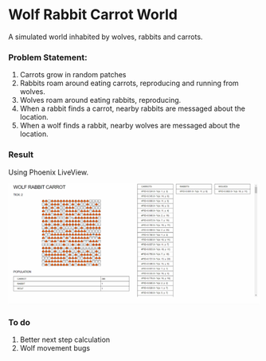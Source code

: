 # Wolf Rabbit Carrot World

A simulated world inhabited by wolves, rabbits and carrots.

### Problem Statement:
1. Carrots grow in random patches
2. Rabbits roam around eating carrots, reproducing and running from wolves.
3. Wolves roam around eating rabbits, reproducing.
4. When a rabbit finds a carrot, nearby rabbits are messaged about the location. 
5. When a wolf finds a rabbit, nearby wolves are messaged about the location.

### Result
Using Phoenix LiveView.

![result](./assets/wrc_000.gif)


### To do

1. Better next step calculation
2. Wolf movement bugs
